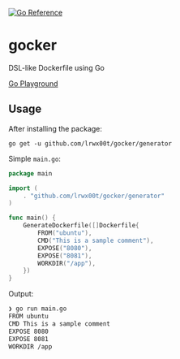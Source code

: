 [![Go Reference](https://pkg.go.dev/badge/github.com/lrwx00t/gocker.svg)](https://pkg.go.dev/github.com/lrwx00t/gocker)

# gocker
DSL-like Dockerfile using Go

[Go Playground](https://go.dev/play/p/x7ShKTcTrx3)

## Usage

After installing the package:
```
go get -u github.com/lrwx00t/gocker/generator
```

Simple `main.go`:
```go
package main

import (
	. "github.com/lrwx00t/gocker/generator"
)

func main() {
	GenerateDockerfile([]Dockerfile{
		FROM("ubuntu"),
		CMD("This is a sample comment"),
		EXPOSE("8080"),
		EXPOSE("8081"),
		WORKDIR("/app"),
	})
}
```

Output:

```bash
❯ go run main.go
FROM ubuntu
CMD This is a sample comment
EXPOSE 8080
EXPOSE 8081
WORKDIR /app
```